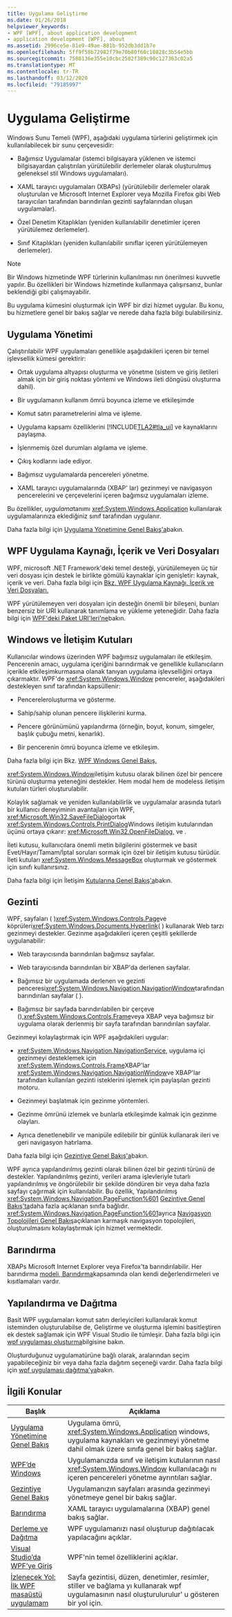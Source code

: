 ```yaml
---
title: Uygulama Geliştirme
ms.date: 01/26/2018
helpviewer_keywords:
- WPF [WPF], about application development
- application development [WPF], about
ms.assetid: 2996ce5e-81e9-49ae-881b-952db3dd1b7e
ms.openlocfilehash: 5ff9f58b72982f79e70b80f60c10828c3b54e5bb
ms.sourcegitcommit: 7588136e355e10cbc2582f389c90c127363c02a5
ms.translationtype: MT
ms.contentlocale: tr-TR
ms.lasthandoff: 03/12/2020
ms.locfileid: "79185997"
---
```

# <a name="application-development"></a>Uygulama Geliştirme
<a name="introduction"></a>Windows Sunu Temeli (WPF), aşağıdaki uygulama türlerini geliştirmek için kullanılabilecek bir sunu çerçevesidir:  
  
- Bağımsız Uygulamalar (istemci bilgisayara yüklenen ve istemci bilgisayardan çalıştırılan yürütülebilir derlemeler olarak oluşturulmuş geleneksel stil Windows uygulamaları).  
  
- XAML tarayıcı uygulamaları (XBAPs) (yürütülebilir derlemeler olarak oluşturulan ve Microsoft Internet Explorer veya Mozilla Firefox gibi Web tarayıcıları tarafından barındırılan gezinti sayfalarından oluşan uygulamalar).  
  
- Özel Denetim Kitaplıkları (yeniden kullanılabilir denetimler içeren yürütülemez derlemeler).  
  
- Sınıf Kitaplıkları (yeniden kullanılabilir sınıflar içeren yürütülemeyen derlemeler).  
  
> [!NOTE]
> Bir Windows hizmetinde WPF türlerinin kullanılması nın önerilmesi kuvvetle yapılır. Bu özellikleri bir Windows hizmetinde kullanmaya çalışırsanız, bunlar beklendiği gibi çalışmayabilir.  
  
 Bu uygulama kümesini oluşturmak için WPF bir dizi hizmet uygular. Bu konu, bu hizmetlere genel bir bakış sağlar ve nerede daha fazla bilgi bulabilirsiniz.  

<a name="Application_Management"></a>
## <a name="application-management"></a>Uygulama Yönetimi  
 Çalıştırılabilir WPF uygulamaları genellikle aşağıdakileri içeren bir temel işlevsellik kümesi gerektirir:  
  
- Ortak uygulama altyapısı oluşturma ve yönetme (sistem ve giriş iletileri almak için bir giriş noktası yöntemi ve Windows ileti döngüsü oluşturma dahil).  
  
- Bir uygulamanın kullanım ömrü boyunca izleme ve etkileşimde  
  
- Komut satırı parametrelerini alma ve işleme.  
  
- Uygulama kapsamı özelliklerini [!INCLUDE[TLA2#tla_ui](../../../../includes/tla2sharptla-ui-md.md)] ve kaynaklarını paylaşma.  
  
- İşlenmemiş özel durumları algılama ve işleme.  
  
- Çıkış kodlarını iade ediyor.  
  
- Bağımsız uygulamalarda pencereleri yönetme.  
  
- XAML tarayıcı uygulamalarında (XBAP' lar) gezinmeyi ve navigasyon pencerelerini ve çerçevelerini içeren bağımsız uygulamaları izleme.  
  
 Bu özellikler, *uygulama*tanımı <xref:System.Windows.Application> kullanılarak uygulamalarınıza eklediğiniz sınıf tarafından uygulanır.  
  
 Daha fazla bilgi için [Uygulama Yönetimine Genel Bakış'a](application-management-overview.md)bakın.  
  
<a name="WPF_Application_Resource__Content__and_Data_Files"></a>
## <a name="wpf-application-resource-content-and-data-files"></a>WPF Uygulama Kaynağı, İçerik ve Veri Dosyaları  
 WPF, microsoft .NET Framework'deki temel desteği, yürütülemeyen üç tür veri dosyası için destek le birlikte gömülü kaynaklar için genişletir: kaynak, içerik ve veri. Daha fazla bilgi için [Bkz. WPF Uygulama Kaynağı, İçerik ve Veri Dosyaları.](wpf-application-resource-content-and-data-files.md)  
  
 WPF yürütülemeyen veri dosyaları için desteğin önemli bir bileşeni, bunları benzersiz bir URI kullanarak tanımlama ve yükleme yeteneğidir. Daha fazla bilgi için [WPF'deki Paket URI'leri'ne](pack-uris-in-wpf.md)bakın.  
  
<a name="Windows_and_Dialog_Boxes"></a>
## <a name="windows-and-dialog-boxes"></a>Windows ve İletişim Kutuları  
 Kullanıcılar windows üzerinden WPF bağımsız uygulamaları ile etkileşim. Pencerenin amacı, uygulama içeriğini barındırmak ve genellikle kullanıcıların içerikle etkileşimkurmasına olanak tanıyan uygulama işlevselliğini ortaya çıkarmaktır. WPF'de <xref:System.Windows.Window> pencereler, aşağıdakileri destekleyen sınıf tarafından kapsüllenir:  
  
- Pencereleroluşturma ve gösterme.  
  
- Sahip/sahip olunan pencere ilişkilerini kurma.  
  
- Pencere görünümünü yapılandırma (örneğin, boyut, konum, simgeler, başlık çubuğu metni, kenarlık).  
  
- Bir pencerenin ömrü boyunca izleme ve etkileşim.  
  
 Daha fazla bilgi için Bkz. [WPF Windows Genel Bakış.](wpf-windows-overview.md)  
  
 <xref:System.Windows.Window>iletişim kutusu olarak bilinen özel bir pencere türünü oluşturma yeteneğini destekler. Hem modal hem de modeless iletişim kutuları türleri oluşturulabilir.  
  
 Kolaylık sağlamak ve yeniden kullanılabilirlik ve uygulamalar arasında tutarlı bir kullanıcı deneyiminin avantajları için WPF, <xref:Microsoft.Win32.SaveFileDialog>ortak <xref:System.Windows.Controls.PrintDialog>Windows iletişim kutularından üçünü ortaya çıkarır: <xref:Microsoft.Win32.OpenFileDialog>, ve .  
  
 İleti kutusu, kullanıcılara önemli metin bilgilerini göstermek ve basit Evet/Hayır/Tamam/İptal soruları sormak için özel bir iletişim kutusu türüdür. İleti kutuları <xref:System.Windows.MessageBox> oluşturmak ve göstermek için sınıfı kullanırsınız.  
  
 Daha fazla bilgi için İletişim [Kutularına Genel Bakış'a](dialog-boxes-overview.md)bakın.  
  
<a name="Navigation"></a>
## <a name="navigation"></a>Gezinti  
 WPF, sayfaları ( )<xref:System.Windows.Controls.Page>ve köprüleri<xref:System.Windows.Documents.Hyperlink>( ) kullanarak Web tarzı gezinmeyi destekler. Gezinme aşağıdakileri içeren çeşitli şekillerde uygulanabilir:  
  
- Web tarayıcısında barındırılan bağımsız sayfalar.  
  
- Web tarayıcısında barındırılan bir XBAP'da derlenen sayfalar.  
  
- Bağımsız bir uygulamada derlenen ve gezinti penceresi<xref:System.Windows.Navigation.NavigationWindow>tarafından barındırılan sayfalar ( ).  
  
- Bağımsız bir sayfada barındırılabilen bir çerçeve (),<xref:System.Windows.Controls.Frame>veya XBAP veya bağımsız bir uygulama olarak derlenmiş bir sayfa tarafından barındırılan sayfalar.  
  
 Gezinmeyi kolaylaştırmak için WPF aşağıdakileri uygular:  
  
- <xref:System.Windows.Navigation.NavigationService>, uygulama içi gezinmeyi desteklemek için <xref:System.Windows.Controls.Frame>XBAP'lar <xref:System.Windows.Navigation.NavigationWindow>ve XBAP'lar tarafından kullanılan gezinti isteklerini işlemek için paylaşılan gezinti motoru.  
  
- Gezinmeyi başlatmak için gezinme yöntemleri.  
  
- Gezinme ömrünü izlemek ve bunlarla etkileşimde kalmak için gezinme olayları.  
  
- Ayrıca denetlenebilir ve manipüle edilebilir bir günlük kullanarak ileri ve geri navigasyon hatırlama.  
  
 Daha fazla bilgi için [Gezintiye Genel Bakış'a](navigation-overview.md)bakın.  
  
 WPF ayrıca yapılandırılmış gezinti olarak bilinen özel bir gezinti türünü de destekler. Yapılandırılmış gezinti, verileri arama işlevleriyle tutarlı yapılandırılmış ve öngörülebilir bir şekilde döndüren bir veya daha fazla sayfayı çağırmak için kullanılabilir. Bu özellik, Yapılandırılmış <xref:System.Windows.Navigation.PageFunction%601> [Gezintiye Genel Bakış'ta](structured-navigation-overview.md)daha fazla açıklanan sınıfa bağlıdır. <xref:System.Windows.Navigation.PageFunction%601>ayrıca [Navigasyon Topolojileri Genel Bakış](navigation-topologies-overview.md)açıklanan karmaşık navigasyon topolojileri, oluşturulmasını kolaylaştırmak için hizmet vermektedir.  
  
<a name="Hosting"></a>
## <a name="hosting"></a>Barındırma  
 XBAPs Microsoft Internet Explorer veya Firefox'ta barındırılabilir. Her barındırma [modeli, Barındırma](hosting-wpf-applications.md)kapsamında olan kendi değerlendirmeleri ve kısıtlamaları vardır.  
  
<a name="Build_and_Deploy"></a>
## <a name="build-and-deploy"></a>Yapılandırma ve Dağıtma  
 Basit WPF uygulamaları komut satırı derleyicileri kullanılarak komut isteminden oluşturulabilse de, Geliştirme ve oluşturma işlemini basitleştiren ek destek sağlamak için WPF Visual Studio ile tümleşir. Daha fazla bilgi için [wpf uygulaması oluşturma](building-a-wpf-application-wpf.md)bilgisine bakın.  
  
 Oluşturduğunuz uygulamatürüne bağlı olarak, aralarından seçim yapabileceğiniz bir veya daha fazla dağıtım seçeneği vardır. Daha fazla bilgi için [wpf uygulaması dağıtma'ya](deploying-a-wpf-application-wpf.md)bakın.  
  
<a name="related_topics"></a>
## <a name="related-topics"></a>İlgili Konular  
  
|Başlık|Açıklama|  
|-----------|-----------------|  
|[Uygulama Yönetimine Genel Bakış](application-management-overview.md)|Uygulama ömrü, <xref:System.Windows.Application> windows, uygulama kaynakları ve gezinmeyi yönetme dahil olmak üzere sınıfa genel bir bakış sağlar.|  
|[WPF’de Windows](windows-in-wpf-applications.md)|Uygulamanızda sınıf ve iletişim kutularının nasıl <xref:System.Windows.Window> kullanılacağı nı içeren pencereleri yönetme ayrıntıları sağlar.|  
|[Gezintiye Genel Bakış](navigation-overview.md)|Uygulamanızın sayfaları arasında gezinmeyi yönetmeye genel bir bakış sağlar.|  
|[Barındırma](hosting-wpf-applications.md)|XAML tarayıcı uygulamalarına (XBAP) genel bakış sağlar.|  
|[Derleme ve Dağıtma](building-and-deploying-wpf-applications.md)|WPF uygulamanızı nasıl oluşturup dağıtılacak yapılacağını açıklar.|  
|[Visual Studio’da WPF’ye Giriş](../getting-started/introduction-to-wpf-in-vs.md)|WPF'nin temel özelliklerini açıklar.|  
|[İzlenecek Yol: İlk WPF masaüstü uygulamam](../getting-started/walkthrough-my-first-wpf-desktop-application.md)|Sayfa gezintisi, düzen, denetimler, resimler, stiller ve bağlama yı kullanarak wpf uygulamasının nasıl oluşturulurulur' u gösteren bir yol için.|
